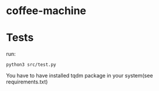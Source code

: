 # coffee-machine



# Tests
run:
```
python3 src/test.py
```

You have to have installed tqdm package in your system(see requirements.txt)

